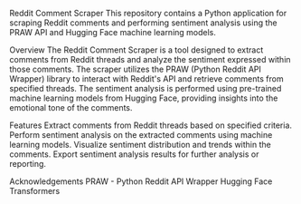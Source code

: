 Reddit Comment Scraper
This repository contains a Python application for scraping Reddit comments and performing sentiment analysis using the PRAW API and Hugging Face machine learning models.

Overview
The Reddit Comment Scraper is a tool designed to extract comments from Reddit threads and analyze the sentiment expressed within those comments. The scraper utilizes the PRAW (Python Reddit API Wrapper) library to interact with Reddit's API and retrieve comments from specified threads. The sentiment analysis is performed using pre-trained machine learning models from Hugging Face, providing insights into the emotional tone of the comments.

Features
Extract comments from Reddit threads based on specified criteria.
Perform sentiment analysis on the extracted comments using machine learning models.
Visualize sentiment distribution and trends within the comments.
Export sentiment analysis results for further analysis or reporting.


Acknowledgements
PRAW - Python Reddit API Wrapper
Hugging Face Transformers
